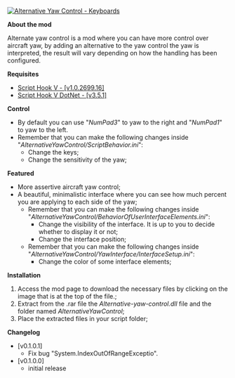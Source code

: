<p>
  <a href="https://www.gta5-mods.com/scripts/alternative-yaw-control-keyboards#description_tab" target="_blank"><img alt="Alternative Yaw Control - Keyboards" src="https://img.gta5-mods.com/q95/images/alternative-yaw-control-keyboards/d21f29-alternative-yaw-control.png"/></a>
</p>

<p><strong>About the mod</strong></p>

<p>
  Alternate yaw control is a mod where you can have more control over aircraft yaw, by adding an alternative to the yaw control the yaw is interpreted, the result will vary depending on how the handling has been configured.
</p>

<p>
  <strong>Requisites</strong>
</p>

<ul>
	<li><a href="http://www.dev-c.com/gtav/scripthookv/" target="_blank">Script Hook V - [v1.0.2699.16]</a></li>
	<li><a href="https://github.com/crosire/scripthookvdotnet/releases" target="_blank">Script Hook V DotNet - [v3.5.1]</a></li>
</ul>

<p>
  <strong>Control</strong>
</p>

<ul>
	<li>By default you can use &quot;<em>NumPad3</em>&quot; to yaw to the right and &quot;<em>NumPad1</em>&quot; to yaw to the left.</li>
	<li>Remember that you can make the following changes inside &quot;<em>AlternativeYawControl/</em><em>ScriptBehavior.ini</em>&quot;:
	<ul>
		<li>Change the keys;</li>
		<li>Change the sensitivity of the yaw;</li>
	</ul>
	</li>
</ul>

<p>
  <strong>Featured</strong>
</p>

<ul>
	<li>More assertive aircraft yaw control;</li>
	<li>A beautiful, minimalistic interface where you can see how much percent you are applying to each side of the yaw;
	<ul>
		<li>Remember that you can make the following changes inside &quot;<em>AlternativeYawControl/BehaviorOfUserInterfaceElements.ini</em>&quot;:
		<ul>
			<li>Change the visibility of the interface. It is up to you to decide whether to display it or not;</li>
			<li>Change the interface position;</li>
		</ul>
		</li>
		<li>Remember that you can make the following changes inside &quot;<em>AlternativeYawControl/YawInterface/InterfaceSetup.ini</em>&quot;:
		<ul>
			<li>Change the color of some interface elements;</li>
		</ul>
		</li>
	</ul>
	</li>
</ul>

<p>
  <strong>Installation</strong>
</p>

<ol>
  <li>Access the mod page to download the necessary files by clicking on the image that is at the top of the file.;</li>
	<li>Extract from the .rar file the <em>Alternative-yaw-control.dll</em> file and the folder named <em>AlternativeYawControl</em>;</li>
	<li>Place the extracted files in your script folder;</li>
</ol>

<p>
  <strong>Changelog</strong>
</p>

<ul>
	<li>[v0.1.0.1]
	<ul>
		<li>Fix bug "System.IndexOutOfRangeExceptio".</li>
	</ul>
	</li>
	<li>[v0.1.0.0]
	<ul>
		<li>initial release</li>
	</ul>
	</li>
</ul>

